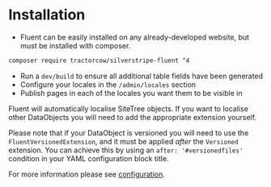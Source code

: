 # Installation

 * Fluent can be easily installed on any already-developed website, but must be installed
with composer.

```bash
composer require tractorcow/silverstripe-fluent ^4
```

 * Run a `dev/build` to ensure all additional table fields have been generated
 * Configure your locales in the `/admin/locales` section
 * Publish pages in each of the locales you want them to be visible in

Fluent will automatically localise SiteTree objects. If you want to localise other DataObjects you will need to
add the appropriate extension yourself.

Please note that if your DataObject is versioned you will need to use the
`FluentVersionedExtension`, and it must be applied _after_ the `Versioned` extension. You can achieve this by
using an `after: '#versionedfiles'` condition in your YAML configuration block title.

For more information please see [configuration](configuration.md).
